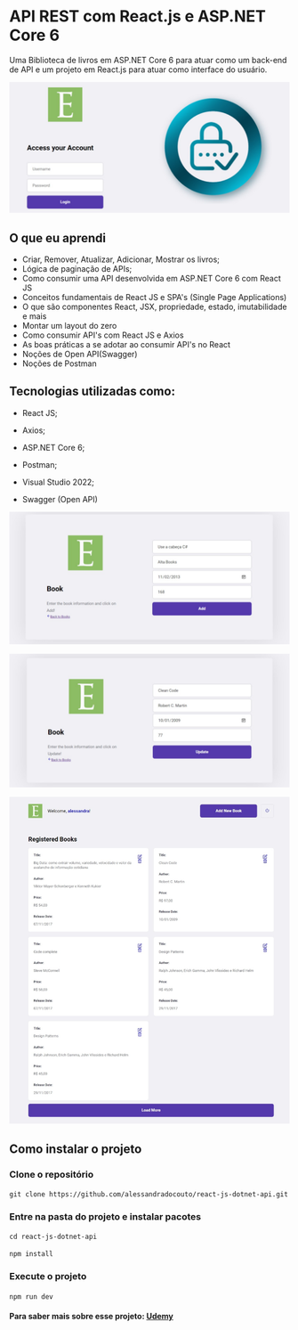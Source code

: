 # API REST com React.js e ASP.NET Core 6

Uma Biblioteca de livros em ASP.NET Core 6 para atuar como um back-end de API e 
um projeto em React.js para atuar como interface do usuário.

![HOME DO PROJETO](./client/src/assets/home.jpeg)



## O que eu aprendi
- Criar, Remover, Atualizar, Adicionar, Mostrar os livros;
- Lógica de paginação de APIs;
- Como consumir uma API desenvolvida em ASP.NET Core 6 com React JS
- Conceitos fundamentais de React JS e SPA's (Single Page Applications)
- O que são componentes React, JSX, propriedade, estado, imutabilidade e mais
- Montar um layout do zero
- Como consumir API's com React JS e Axios
- As boas práticas a se adotar ao consumir API's no React
- Noções de Open API(Swagger)
- Noções de Postman


## Tecnologias utilizadas como:

- React JS;

- Axios;

- ASP.NET Core 6;

- Postman;

- Visual Studio 2022;

- Swagger (Open API)


![Adicionar livros](./client/src/assets/addBook.jpeg)

![Atualizar livros](./client/src/assets/updateBook.jpeg)

![Lista livros](./client/src/assets/books.jpeg)



## Como instalar o projeto

### Clone o repositório

`git clone https://github.com/alessandradocouto/react-js-dotnet-api.git`

### Entre na pasta do projeto e instalar pacotes

`cd react-js-dotnet-api`

`npm install`

### Execute o projeto 

`npm run dev`


#### Para saber mais sobre esse projeto: <a href="https://www.udemy.com/course/aprenda-consumir-apis-restful-em-asp-dot-net-core-6-com-react-js-axios/">Udemy</a>